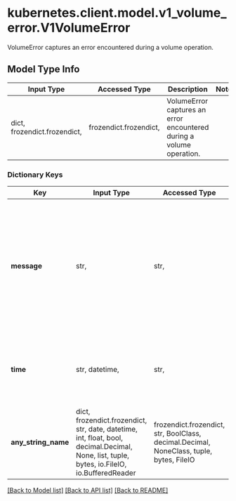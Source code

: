 # kubernetes.client.model.v1_volume_error.V1VolumeError

VolumeError captures an error encountered during a volume operation.

## Model Type Info
Input Type | Accessed Type | Description | Notes
------------ | ------------- | ------------- | -------------
dict, frozendict.frozendict,  | frozendict.frozendict,  | VolumeError captures an error encountered during a volume operation. | 

### Dictionary Keys
Key | Input Type | Accessed Type | Description | Notes
------------ | ------------- | ------------- | ------------- | -------------
**message** | str,  | str,  | String detailing the error encountered during Attach or Detach operation. This string may be logged, so it should not contain sensitive information. | [optional] 
**time** | str, datetime,  | str,  | Time the error was encountered. | [optional] value must conform to RFC-3339 date-time
**any_string_name** | dict, frozendict.frozendict, str, date, datetime, int, float, bool, decimal.Decimal, None, list, tuple, bytes, io.FileIO, io.BufferedReader | frozendict.frozendict, str, BoolClass, decimal.Decimal, NoneClass, tuple, bytes, FileIO | any string name can be used but the value must be the correct type | [optional]

[[Back to Model list]](../../README.md#documentation-for-models) [[Back to API list]](../../README.md#documentation-for-api-endpoints) [[Back to README]](../../README.md)

